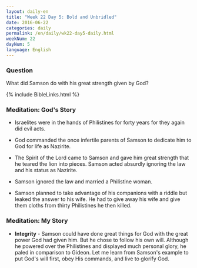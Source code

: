 ```yaml
---
layout: daily-en
title: "Week 22 Day 5: Bold and Unbridled"
date: 2016-06-22
categories: daily
permalink: /en/daily/wk22-day5-daily.html
weekNum: 22
dayNum: 5
language: English
---
```

### Question     
What did Samson do with his great strength given by God?

{% include BibleLinks.html %} 

### Meditation: God's Story   
+ Israelites were in the hands of Philistines for forty years for they again did evil acts. 

+ God commanded the once infertile parents of Samson to dedicate him to God for life as Nazirite. 

+ The Spirit of the Lord came to Samson and gave him great strength that he teared the lion into pieces. Samson acted absurdly ignoring the law and his status as Nazirite. 

+ Samson ignored the law and married a Philistine woman. 

+ Samson planned to take advantage of his companions with a riddle but leaked the answer to his wife. He had to give away his wife and give them cloths from thirty Philistines he then killed. 

### Meditation: My Story   
+ **Integrity** - Samson could have done great things for God with the great power God had given him. But he chose to follow his own will. Although he powered over the Philistines and displayed much personal glory, he paled in comparison to Gideon. Let me learn from Samson's example to put God's will first, obey His commands, and live to glorify God. 
